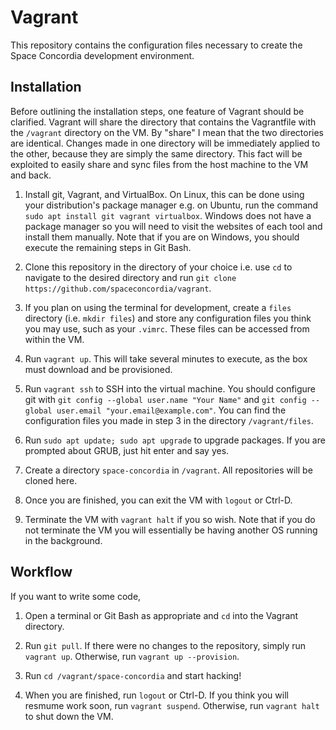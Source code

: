 Vagrant
=======

This repository contains the configuration files necessary to create the
Space Concordia development environment.

Installation
------------
Before outlining the installation steps, one feature of Vagrant should be clarified.
Vagrant will share the directory that contains the Vagrantfile with the `/vagrant`
directory on the VM. By "share" I mean that the two directories are identical.
Changes made in one directory will be immediately applied to the other, because they
are simply the same directory. This fact will be exploited to easily share and sync
files from the host machine to the VM and back.

1. Install git, Vagrant, and VirtualBox. On Linux, this can be done using your
distribution's package manager e.g. on Ubuntu, run the command `sudo apt install
git vagrant virtualbox`. Windows does not have a package manager so you will
need to visit the websites of each tool and install them manually. Note that if
you are on Windows, you should execute the remaining steps in Git Bash.

1. Clone this repository in the directory of your choice i.e. use `cd` to
navigate to the desired directory and run `git clone https://github.com/spaceconcordia/vagrant`.

1. If you plan on using the terminal for development, create a `files` directory
(i.e. `mkdir files`) and store any configuration files you think you may use,
such as your `.vimrc`. These files can be accessed from within the VM.

1. Run `vagrant up`. This will take several minutes to execute, as the box
must download and be provisioned.

1. Run `vagrant ssh` to SSH into the virtual machine. You should configure git
with `git config --global user.name "Your Name"` and `git config --global
user.email "your.email@example.com"`. You can find the configuration files you
made in step 3 in the directory `/vagrant/files`.

1. Run `sudo apt update; sudo apt upgrade` to upgrade packages. If you are prompted
about GRUB, just hit enter and say yes.

1. Create a directory `space-concordia` in `/vagrant`. All repositories will be
cloned here.

1. Once you are finished, you can exit the VM with `logout` or Ctrl-D.

1. Terminate the VM with `vagrant halt` if you so wish. Note that if you
do not terminate the VM you will essentially be having another OS running
in the background.

Workflow
--------

If you want to write some code,

1. Open a terminal or Git Bash as appropriate and `cd` into the Vagrant directory.

1. Run `git pull`. If there were no changes to the repository, simply run
`vagrant up`. Otherwise, run `vagrant up --provision`.

1. Run `cd /vagrant/space-concordia` and start hacking!

1. When you are finished, run `logout` or Ctrl-D. If you think you will resmume
work soon, run `vagrant suspend`. Otherwise, run `vagrant halt` to shut down the
VM.
